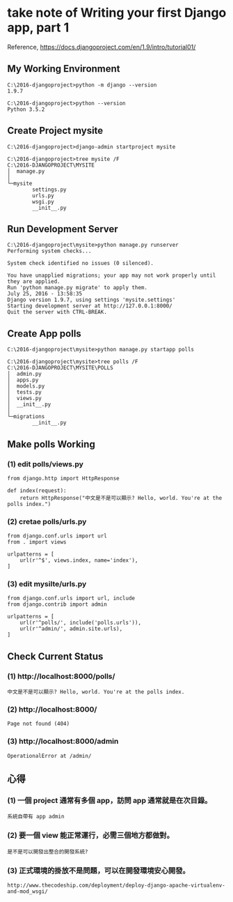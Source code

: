 #  take note of <b>Writing your first Django app, part 1</b>
Reference, https://docs.djangoproject.com/en/1.9/intro/tutorial01/

## My Working Environment 

```
C:\2016-djangoproject>python -m django --version
1.9.7

C:\2016-djangoproject>python --version
Python 3.5.2
```

## Create Project mysite 

```
C:\2016-djangoproject>django-admin startproject mysite

C:\2016-djangoproject>tree mysite /F
C:\2016-DJANGOPROJECT\MYSITE
│  manage.py
│
└─mysite
        settings.py
        urls.py
        wsgi.py
        __init__.py
```

## Run Development Server 

```
C:\2016-djangoproject\mysite>python manage.py runserver
Performing system checks...

System check identified no issues (0 silenced).

You have unapplied migrations; your app may not work properly until they are applied.
Run 'python manage.py migrate' to apply them.
July 25, 2016 - 13:58:35
Django version 1.9.7, using settings 'mysite.settings'
Starting development server at http://127.0.0.1:8000/
Quit the server with CTRL-BREAK.

```

## Create App polls 

```
C:\2016-djangoproject\mysite>python manage.py startapp polls

C:\2016-djangoproject\mysite>tree polls /F
C:\2016-DJANGOPROJECT\MYSITE\POLLS
│  admin.py
│  apps.py
│  models.py
│  tests.py
│  views.py
│  __init__.py
│
└─migrations
        __init__.py

```

## Make polls Working
### (1) edit polls/views.py

```
from django.http import HttpResponse

def index(request):
    return HttpResponse("中文是不是可以顯示? Hello, world. You're at the polls index.")
```


### (2) cretae polls/urls.py
```
from django.conf.urls import url
from . import views

urlpatterns = [
    url(r'^$', views.index, name='index'),
]

```



### (3) edit mysilte/urls.py

```
from django.conf.urls import url, include
from django.contrib import admin

urlpatterns = [
    url(r'^polls/', include('polls.urls')),
    url(r'^admin/', admin.site.urls),
]
```

## Check Current Status
### (1) http://localhost:8000/polls/

```
中文是不是可以顯示? Hello, world. You're at the polls index.
```

### (2) http://localhost:8000/

```
Page not found (404)
```

### (3) http://localhost:8000/admin

```
OperationalError at /admin/
```



## 心得

### (1) 一個 project 通常有多個 app，訪問 app 通常就是在次目錄。 
    系統自帶有 app admin
### (2) 要一個 view 能正常運行，必需三個地方都做對。 
    是不是可以開發出整合的開發系統?
### (3) 正式環境的掛放不是問題，可以在開發環境安心開發。
    http://www.thecodeship.com/deployment/deploy-django-apache-virtualenv-and-mod_wsgi/


 


